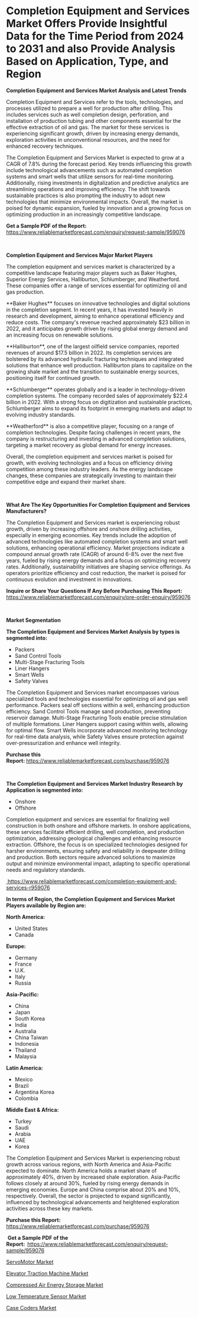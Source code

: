 <p><h1>Completion Equipment and Services Market Offers Provide Insightful Data for the Time Period from 2024 to 2031 and also Provide Analysis Based on Application, Type, and Region</h1></p><p><strong>Completion Equipment and Services Market Analysis and Latest Trends</strong></p>
<p><p>Completion Equipment and Services refer to the tools, technologies, and processes utilized to prepare a well for production after drilling. This includes services such as well completion design, perforation, and installation of production tubing and other components essential for the effective extraction of oil and gas. The market for these services is experiencing significant growth, driven by increasing energy demands, exploration activities in unconventional resources, and the need for enhanced recovery techniques.</p><p>The Completion Equipment and Services Market is expected to grow at a CAGR of 7.8% during the forecast period. Key trends influencing this growth include technological advancements such as automated completion systems and smart wells that utilize sensors for real-time monitoring. Additionally, rising investments in digitalization and predictive analytics are streamlining operations and improving efficiency. The shift towards sustainable practices is also prompting the industry to adopt new technologies that minimize environmental impacts. Overall, the market is poised for dynamic expansion, fueled by innovation and a growing focus on optimizing production in an increasingly competitive landscape.</p></p>
<p><strong>Get a Sample PDF of the Report:&nbsp;</strong> <a href="https://www.reliablemarketforecast.com/enquiry/request-sample/959076?utm_campaign=1600&utm_medium=2&utm_source=Github&utm_content=ia&utm_term=18102024&utm_id=completion-equipment-and-services">https://www.reliablemarketforecast.com/enquiry/request-sample/959076</a></p>
<p>&nbsp;</p>
<p><strong>Completion Equipment and Services Major Market Players</strong></p>
<p><p>The completion equipment and services market is characterized by a competitive landscape featuring major players such as Baker Hughes, Superior Energy Services, Halliburton, Schlumberger, and Weatherford. These companies offer a range of services essential for optimizing oil and gas production.</p><p>**Baker Hughes** focuses on innovative technologies and digital solutions in the completion segment. In recent years, it has invested heavily in research and development, aiming to enhance operational efficiency and reduce costs. The company's revenue reached approximately $23 billion in 2022, and it anticipates growth driven by rising global energy demand and an increasing focus on renewable solutions.</p><p>**Halliburton**, one of the largest oilfield service companies, reported revenues of around $17.5 billion in 2022. Its completion services are bolstered by its advanced hydraulic fracturing techniques and integrated solutions that enhance well production. Halliburton plans to capitalize on the growing shale market and the transition to sustainable energy sources, positioning itself for continued growth.</p><p>**Schlumberger** operates globally and is a leader in technology-driven completion systems. The company recorded sales of approximately $22.4 billion in 2022. With a strong focus on digitization and sustainable practices, Schlumberger aims to expand its footprint in emerging markets and adapt to evolving industry standards.</p><p>**Weatherford** is also a competitive player, focusing on a range of completion technologies. Despite facing challenges in recent years, the company is restructuring and investing in advanced completion solutions, targeting a market recovery as global demand for energy increases.</p><p>Overall, the completion equipment and services market is poised for growth, with evolving technologies and a focus on efficiency driving competition among these industry leaders. As the energy landscape changes, these companies are strategically investing to maintain their competitive edge and expand their market share.</p></p>
<p>&nbsp;</p>
<p><strong>What Are The Key Opportunities For Completion Equipment and Services Manufacturers?</strong></p>
<p><p>The Completion Equipment and Services market is experiencing robust growth, driven by increasing offshore and onshore drilling activities, especially in emerging economies. Key trends include the adoption of advanced technologies like automated completion systems and smart well solutions, enhancing operational efficiency. Market projections indicate a compound annual growth rate (CAGR) of around 6-8% over the next five years, fueled by rising energy demands and a focus on optimizing recovery rates. Additionally, sustainability initiatives are shaping service offerings. As operators prioritize efficiency and cost reduction, the market is poised for continuous evolution and investment in innovations.</p></p>
<p><strong>Inquire or Share Your Questions If Any Before Purchasing This Report:</strong> <a href="https://www.reliablemarketforecast.com/enquiry/pre-order-enquiry/959076?utm_campaign=1600&utm_medium=2&utm_source=Github&utm_content=ia&utm_term=18102024&utm_id=completion-equipment-and-services">https://www.reliablemarketforecast.com/enquiry/pre-order-enquiry/959076</a></p>
<p>&nbsp;</p>
<p><strong>Market Segmentation</strong></p>
<p><strong>The Completion Equipment and Services Market Analysis by types is segmented into:</strong></p>
<p><ul><li>Packers</li><li>Sand Control Tools</li><li>Multi-Stage Fracturing Tools</li><li>Liner Hangers</li><li>Smart Wells</li><li>Safety Valves</li></ul></p>
<p><p>The Completion Equipment and Services market encompasses various specialized tools and technologies essential for optimizing oil and gas well performance. Packers seal off sections within a well, enhancing production efficiency. Sand Control Tools manage sand production, preventing reservoir damage. Multi-Stage Fracturing Tools enable precise stimulation of multiple formations. Liner Hangers support casing within wells, allowing for optimal flow. Smart Wells incorporate advanced monitoring technology for real-time data analysis, while Safety Valves ensure protection against over-pressurization and enhance well integrity.</p></p>
<p><strong>Purchase this Report:&nbsp;</strong><a href="https://www.reliablemarketforecast.com/purchase/959076?utm_campaign=1600&utm_medium=2&utm_source=Github&utm_content=ia&utm_term=18102024&utm_id=completion-equipment-and-services">https://www.reliablemarketforecast.com/purchase/959076</a></p>
<p>&nbsp;</p>
<p><strong>The Completion Equipment and Services Market Industry Research by Application is segmented into:</strong></p>
<p><ul><li>Onshore</li><li>Offshore</li></ul></p>
<p><p>Completion equipment and services are essential for finalizing well construction in both onshore and offshore markets. In onshore applications, these services facilitate efficient drilling, well completion, and production optimization, addressing geological challenges and enhancing resource extraction. Offshore, the focus is on specialized technologies designed for harsher environments, ensuring safety and reliability in deepwater drilling and production. Both sectors require advanced solutions to maximize output and minimize environmental impact, adapting to specific operational needs and regulatory standards.</p></p>
<p><a href="https://www.reliablemarketforecast.com/completion-equipment-and-services-r959076?utm_campaign=1600&utm_medium=2&utm_source=Github&utm_content=ia&utm_term=18102024&utm_id=completion-equipment-and-services">&nbsp;https://www.reliablemarketforecast.com/completion-equipment-and-services-r959076</a></p>
<p><strong>In terms of Region, the Completion Equipment and Services Market Players available by Region are:</strong></p>
<p>
    <p> <strong> North America: </strong>
        <ul>
            <li>United States</li>
            <li>Canada</li>
        </ul>
        </p> 
    <p> <strong> Europe: </strong>
        <ul>
            <li>Germany</li>
            <li>France</li>
            <li>U.K.</li>
            <li>Italy</li>
            <li>Russia</li>
        </ul>
        </p> 
    <p> <strong> Asia-Pacific: </strong>
        <ul>
            <li>China</li>
            <li>Japan</li>
            <li>South Korea</li>
            <li>India</li>
            <li>Australia</li>
            <li>China Taiwan</li>
            <li>Indonesia</li>
            <li>Thailand</li>
            <li>Malaysia</li>
        </ul>
        </p> 
    <p> <strong> Latin America: </strong>
        <ul>
            <li>Mexico</li>
            <li>Brazil</li>
            <li>Argentina Korea</li>
            <li>Colombia</li>
        </ul>
        </p> 
    <p> <strong> Middle East & Africa: </strong>
        <ul>
            <li>Turkey</li>
            <li>Saudi</li>
            <li>Arabia</li>
            <li>UAE</li>
            <li>Korea</li>
        </ul>
    </p>
    </p>
<p><p>The Completion Equipment and Services Market is experiencing robust growth across various regions, with North America and Asia-Pacific expected to dominate. North America holds a market share of approximately 40%, driven by increased shale exploration. Asia-Pacific follows closely at around 30%, fueled by rising energy demands in emerging economies. Europe and China comprise about 20% and 10%, respectively. Overall, the sector is projected to expand significantly, influenced by technological advancements and heightened exploration activities across these key markets.</p></p>
<p><strong>Purchase this Report: </strong><a href="https://www.reliablemarketforecast.com/purchase/959076?utm_campaign=1600&utm_medium=2&utm_source=Github&utm_content=ia&utm_term=18102024&utm_id=completion-equipment-and-services">https://www.reliablemarketforecast.com/purchase/959076</a></p>
<p>&nbsp;<strong>Get a Sample PDF of the Report:&nbsp;&nbsp;</strong><a href="https://www.reliablemarketforecast.com/enquiry/request-sample/959076?utm_campaign=1600&utm_medium=2&utm_source=Github&utm_content=ia&utm_term=18102024&utm_id=completion-equipment-and-services">https://www.reliablemarketforecast.com/enquiry/request-sample/959076</a></p>
<p><strong></strong></p>
<p><p><a href="https://www.linkedin.com/pulse/servomotor-market-penetration-strategies-untapped-markets-growth-iap3f?utm_campaign=1600&utm_medium=2&utm_source=Github&utm_content=ia&utm_term=18102024&utm_id=completion-equipment-and-services">ServoMotor Market</a></p><p><a href="https://www.linkedin.com/pulse/elevator-traction-machine-market-size-segmentation-trends-growth-hgzvf?utm_campaign=1600&utm_medium=2&utm_source=Github&utm_content=ia&utm_term=18102024&utm_id=completion-equipment-and-services">Elevator Traction Machine Market</a></p><p><a href="https://www.linkedin.com/pulse/compressed-air-energy-storage-market-outlook-share-analysis-tnaoe?utm_campaign=1600&utm_medium=2&utm_source=Github&utm_content=ia&utm_term=18102024&utm_id=completion-equipment-and-services">Compressed Air Energy Storage Market</a></p><p><a href="https://issuu.com/reportprime-2/docs/low-temperature-sensor-market-size-_1aab76d73131db?utm_campaign=1600&utm_medium=2&utm_source=Github&utm_content=ia&utm_term=18102024&utm_id=completion-equipment-and-services">Low Temperature Sensor Market</a></p><p><a href="https://issuu.com/reportprime-2/docs/case-coders-market-size-2030.pptx_d73073e378f486?utm_campaign=1600&utm_medium=2&utm_source=Github&utm_content=ia&utm_term=18102024&utm_id=completion-equipment-and-services">Case Coders Market</a></p></p>